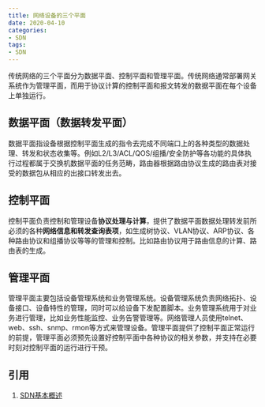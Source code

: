 ```yaml
---
title: 网络设备的三个平面
date: 2020-04-10
categories:
- SDN
tags:
- SDN
---
```


传统网络的三个平面分为数据平面、控制平面和管理平面。传统网络通常部署网关系统作为管理平面，而用于协议计算的控制平面和报文转发的数据平面在每个设备上单独运行。

<!--more-->

## 数据平面（数据转发平面）

数据平面指设备根据控制平面生成的指令去完成不同端口上的各种类型的数据处理、转发和状态收集等。例如L2/L3/ACL/QOS/组播/安全防护等各功能的具体执行过程都属于交换机数据平面的任务范畴，路由器根据路由协议生成的路由表对接受的数据包从相应的出接口转发出去。

## 控制平面

控制平面负责控制和管理设备**协议处理与计算**，提供了数据平面数据处理转发前所必须的各种**网络信息和转发查询表项**，如生成树协议、VLAN协议、ARP协议、各种路由协议和组播协议等等的管理和控制。比如路由协议用于路由信息的计算、路由表的生成。

## 管理平面

管理平面主要包括设备管理系统和业务管理系统。设备管理系统负责网络拓扑、设备接口、设备特性的管理，同时可以给设备下发配置脚本。业务管理系统用于对业务进行管理，比如业务性能监控、业务告警管理等。网络管理人员使用telnet、web、ssh、snmp、rmon等方式来管理设备。管理平面提供了控制平面正常运行的前提，管理平面必须预先设置好控制平面中各种协议的相关参数，并支持在必要时刻对控制平面的运行进行干预。

## 引用

1. [SDN基本概述](https://cshihong.github.io/2018/04/16/SDN%E5%9F%BA%E6%9C%AC%E6%A6%82%E8%BF%B0/)

